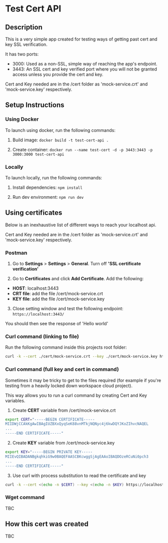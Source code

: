 # Test Cert API

## Description

This is a very simple app created for testing ways of getting past cert and key SSL verification.

It has two ports:
- 3000: Used as a non-SSL, simple way of reaching the app's endpoint.
- 3443: An SSL cert and key verified port where you will not be granted access unless you provide the cert and key.

Cert and Key needed are in the /cert folder as 'mock-service.crt' and 'mock-service.key' respectively.

## Setup Instructions

### Using Docker

To launch using docker, run the following commands:

1. Build image: `docker build -t test-cert-api .`

2. Create container: `docker run --name test-cert -d -p 3443:3443 -p 3000:3000 test-cert-api`


### Locally

To launch locally, run the following commands:

1. Install dependencies: `npm install`

2. Run dev environment: `npm run dev`

## Using certificates

Below is an inexhaustive list of different ways to reach your localhost api.

Cert and Key needed are in the /cert folder as 'mock-service.crt' and 'mock-service.key' respectively.

### Postman

1. Go to **Settings** > **Settings** > **General**. Turn off **'SSL certificate verification'**

2. Go to **Certificates** and click **Add Certificate**. Add the following:
- **HOST**: localhost:3443
- **CRT file**: add the file /cert/mock-service.crt
- **KEY file**: add the file /cert/mock-service.key

3. Close setting window and test the following endpoint: `https://localhost:3443/`

You should then see the response of 'Hello world'

### Curl command (linking to file)

Run the following command inside this projects root folder:

```bash
curl -k --cert ./cert/mock-service.crt --key ./cert/mock-service.key https://localhost:3443/
```

### Curl command (full key and cert in command)

Sometimes it may be tricky to get to the files required (for example if you're testing from a heavily locked down workspace cloud project). 

This way allows you to run a curl command by creating Cert and Key variables.

1. Create **CERT** variable from /cert/mock-service.crt
```bash
export CERT="-----BEGIN CERTIFICATE-----
MIIDWjCCAkKgAwIBAgIUZBXxQyqSeK88vnMTkjNQNyc4j6kwDQYJKoZIhvcNAQEL
...
-----END CERTIFICATE-----"
```

2. Create **KEY** variable from /cert/mock-service.key
```bash
export KEY="-----BEGIN PRIVATE KEY-----
MIIEvQIBADANBgkqhkiG9w0BAQEFAASCBKcwggSjAgEAAoIBAQDOzeRCuNi0pch3
...
-----END CERTIFICATE-----"
```

3. Use curl with process substitution to read the certificate and key
```bash
curl -k --cert <(echo -n $CERT) --key <(echo -n $KEY) https://localhost:3443/
```

### Wget command

TBC


## How this cert was created

TBC